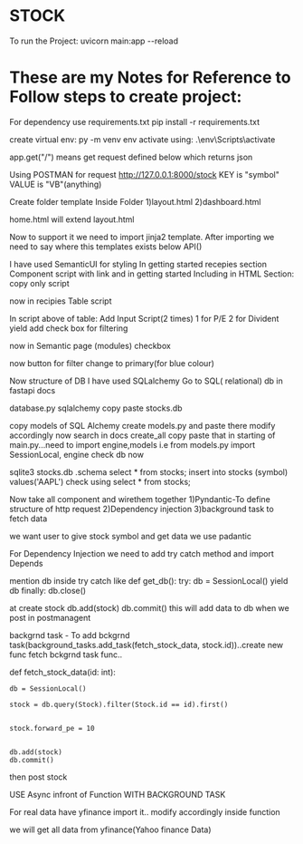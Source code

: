 # STOCK

To run the Project:
uvicorn main:app --reload


# These are my Notes for Reference to Follow steps to create  project:
For dependency use requirements.txt
pip install -r requirements.txt

create virtual env:
py -m venv env
activate using:
.\env\Scripts\activate

app.get("/") means get request defined below which returns json


Using POSTMAN for request
http://127.0.0.1:8000/stock
KEY is "symbol" VALUE is "VB"(anything)


Create folder template
Inside Folder
1)layout.html
2)dashboard.html


home.html will extend layout.html


Now to support it we need to import jinja2 template.
After importing we need to say where this templates exists below API()


I have used SemanticUI for styling
In getting started recepies section 
Component script with link 
and in getting started Including in HTML Section: copy only script



now in recipies 
Table script

In script above of table: Add Input Script(2 times) 1 for P/E 2 for Divident yield 
add check box for filtering


now in Semantic page (modules) checkbox

now button for filter change to primary(for blue colour)


Now structure of DB
I have used SQLalchemy
Go to SQL( relational) db in fastapi docs

database.py
sqlalchemy copy paste stocks.db


copy models of SQL Alchemy
create models.py and paste there
modify accordingly 
now search in docs create_all 
copy paste that in starting of main.py...need to import engine,models i.e from models.py
import SessionLocal, engine
check db now

sqlite3 stocks.db
.schema
select * from stocks;
insert into stocks (symbol) values('AAPL')
check using select * from stocks;

Now take all component and wirethem together
1)Pyndantic-To define structure of http request
2)Dependency injection
3)background task to fetch data

we want user to give stock symbol and get data
we use padantic


For Dependency Injection we need to add try catch method and import Depends 

mention db inside try catch like 
def get_db():
	try:
		db = SessionLocal()
		yield db
	finally:
		db.close()


at create stock
	db.add(stock)
	db.commit()
this will add data to db when we post in postmanagent

backgrnd task - To add bckgrnd task(background_tasks.add_task(fetch_stock_data, stock.id))..create new func fetch bckgrnd task func..

def fetch_stock_data(id: int):

    db = SessionLocal()

    stock = db.query(Stock).filter(Stock.id == id).first()

    
    stock.forward_pe = 10


    db.add(stock)
    db.commit()

then post stock

USE Async infront of Function WITH BACKGROUND TASK 

For real data have yfinance import it..
modify accordingly inside function

we will get all data from yfinance(Yahoo finance Data)
